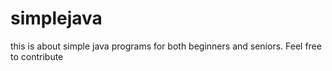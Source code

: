 # simplejava
this is about simple java programs for both beginners and seniors.
Feel free to contribute

